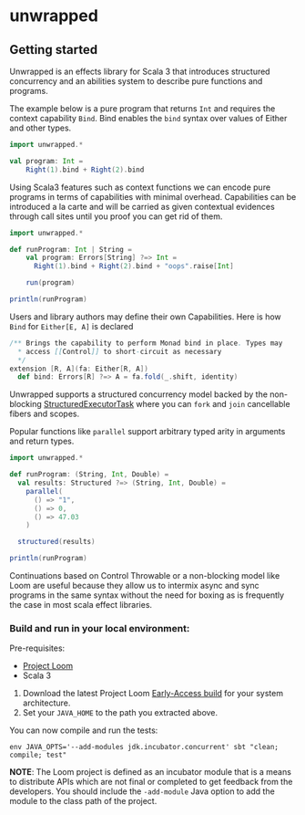 # unwrapped

## Getting started

Unwrapped is an effects library for Scala 3 that introduces structured concurrency and an abilities system to describe pure functions and programs. 

The example below is a pure program that returns `Int` and requires the context capability `Bind`. Bind enables the `bind` syntax over values of Either and other types.

```scala mdoc:reset
import unwrapped.*

val program: Int =
    Right(1).bind + Right(2).bind
```

Using Scala3 features such as context functions we can encode pure programs in terms of capabilities with minimal overhead.
Capabilities can be introduced a la carte and will be carried as given contextual evidences through call sites until you proof you can get rid of them.

```scala mdoc:reset
import unwrapped.*

def runProgram: Int | String =
    val program: Errors[String] ?=> Int =
      Right(1).bind + Right(2).bind + "oops".raise[Int]

    run(program)

println(runProgram)
```

Users and library authors may define their own Capabilities. Here is how `Bind` for `Either[E, A]` is declared

```scala
/** Brings the capability to perform Monad bind in place. Types may
  * access [[Control]] to short-circuit as necessary
  */
extension [R, A](fa: Either[R, A])
  def bind: Errors[R] ?=> A = fa.fold(_.shift, identity)
```

Unwrapped supports a structured concurrency model backed by the non-blocking [StructuredExecutorTask](https://openjdk.java.net/jeps/428)
where you can `fork` and `join` cancellable fibers and scopes.

Popular functions like `parallel` support arbitrary typed arity in arguments and return types.

```scala mdoc:reset
import unwrapped.*

def runProgram: (String, Int, Double) =
  val results: Structured ?=> (String, Int, Double) =
    parallel(
      () => "1",
      () => 0,
      () => 47.03
    )

  structured(results)

println(runProgram)
```

Continuations based on Control Throwable or a non-blocking model like Loom are useful because they allow us to intermix async and sync programs in the same syntax without the need for boxing as is frequently the case in most scala effect libraries.

### Build and run in your local environment:

Pre-requisites:

- [Project Loom](https://jdk.java.net/loom/)
- Scala 3

1. Download the latest Project Loom [Early-Access build](https://jdk.java.net/loom/) for your system architecture.
2. Set your `JAVA_HOME` to the path you extracted above.

You can now compile and run the tests:

```shell
env JAVA_OPTS='--add-modules jdk.incubator.concurrent' sbt "clean; compile; test"
```

**NOTE**: The Loom project is defined as an incubator module that is a means to distribute APIs which are not final or completed to get feedback from the developers.
You should include the `-add-module` Java option to add the module to the class path of the project.
